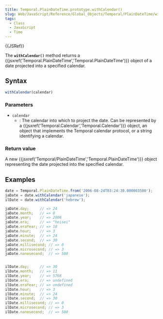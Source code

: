 ```yaml
---
title: Temporal.PlainDateTime.prototype.withCalendar()
slug: Web/JavaScript/Reference/Global_Objects/Temporal/PlainDateTime/withCalendar
tags:
  - Class
  - JavaScript
  - Time
---
```

{{JSRef}}

The **`withCalendar()`** method returns a
{{jsxref('Temporal.PlainDateTime','Temporal.PlainDateTime')}}
object of a date projected into a specified calendar.

## Syntax

```js
withCalendar(calendar)
```

### Parameters

- `calendar`
  - : The calendar into which to project the date. Can be represented by a
    {{jsxref('Temporal.Calendar','Temporal.Calendar')}} object,
    an object that implements the Temporal calendar protocol, or a string
    identifying a calendar.

### Return value

A new
{{jsxref('Temporal/PlainDateTime','Temporal.PlainDateTime')}}
object representing the date projected into the specified calendar.

## Examples

```js
date = Temporal.PlainDateTime.from('2006-08-24T03:24:30.000003500');
jaDate = date.withCalendar('japanese');
ilDate = date.withCalendar('hebrew');

jaDate.day;     // => 24
jaDate.month;   // => 8
jaDate.year;    // => 2006
jaDate.era;     // => "heisei"
jaDate.eraYear; // => 18
jaDate.hour;    // => 3
jaDate.minute;  // => 24
jaDate.second;  // => 30
jaDate.millisecond; // => 0
jaDate.microsecond; // => 3
jaDate.nanosecond;  // => 500


ilDate.day;     // => 30
ilDate.month;   // => 11
ilDate.year;    // => 5766
ilDate.era;     // => undefined
ilDate.eraYear; // => undefined
ilDate.hour;    // => 3
ilDate.minute;  // => 24
ilDate.second;  // => 30
ilDate.millisecond; // => 0
ilDate.microsecond; // => 3
ilDate.nanosecond;  // => 500
```
